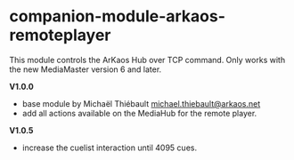 # companion-module-arkaos-remoteplayer

This module controls the ArKaos Hub over TCP command.
Only works with the new MediaMaster version 6 and later.


**V1.0.0**
* base module by Michaël Thiébault <michael.thiebault@arkaos.net>
* add all actions available on the MediaHub for the remote player.

**V1.0.5**
* increase the cuelist interaction until 4095 cues.